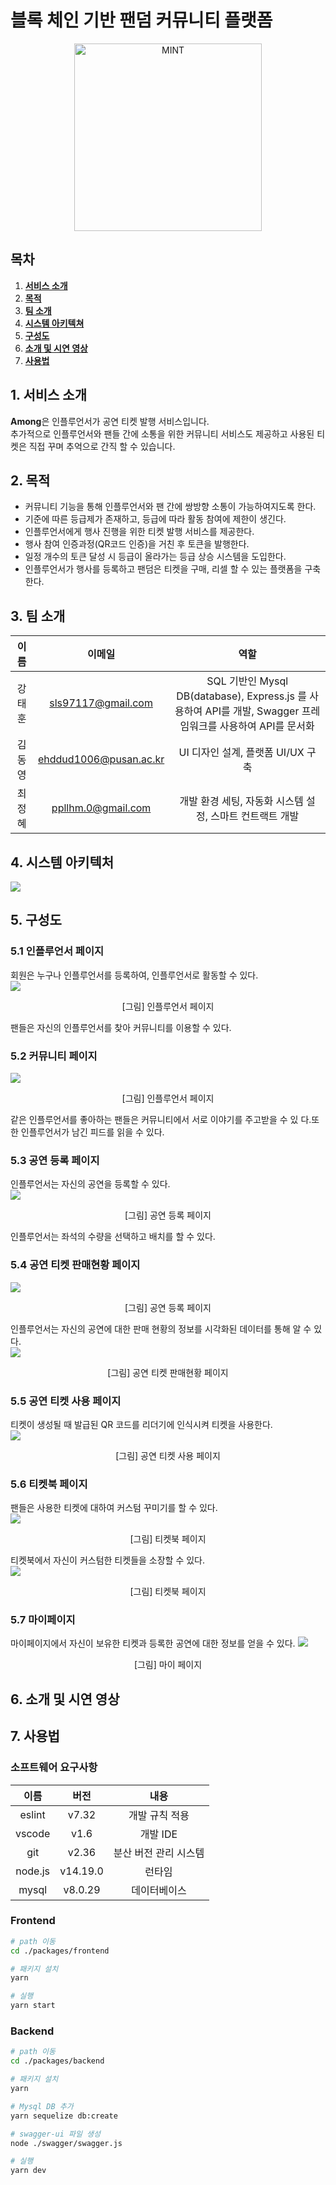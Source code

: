 # 블록 체인 기반 팬덤 커뮤니티 플랫폼
<div align="center">
  <img src="./readme-img/logo.png" alt="MINT" height="300px" />

</div>

## 목차
1. [**서비스 소개**](#1)
2. [**목적**](#2)
3. [**팀 소개**](#3)
4. [**시스템 아키텍쳐**](#4)
5. [**구성도**](#5)
6. [**소개 및 시연 영상**](#6)
7. [**사용법**](#7)


<div id="1"></div>

## 1. 서비스 소개
**Among**은 인플루언서가 공연 티켓 발행 서비스입니다.  
추가적으로 인플루언서와 팬들 간에 소통을 위한 커뮤니티 서비스도 제공하고
사용된 티켓은 직접 꾸며 추억으로 간직 할 수 있습니다.

<div id="2"></div>

## 2. 목적
+ 커뮤니티 기능을 통해 인플루언서와 팬 간에 쌍방향 소통이 가능하여지도록 한다.
+ 기준에 따른 등급제가 존재하고, 등급에 따라 활동 참여에 제한이 생긴다.
+ 인플루언서에게 행사 진행을 위한 티켓 발행 서비스를 제공한다.
+ 행사 참여 인증과정(QR코드 인증)을 거친 후 토큰을 발행한다.
+ 일정 개수의 토큰 달성 시 등급이 올라가는 등급 상승 시스템을 도입한다.
+ 인플루언서가 행사를 등록하고 팬덤은 티켓을 구매, 리셀 할 수 있는 플랫폼을 구축한다.

<div id="3"></div>


## 3. 팀 소개
|이름|이메일|역할|
|:---:|:---:|:---:|
|강태훈 |sls97117@gmail.com|SQL 기반인 Mysql DB(database), Express.js 를 사용하여 API를 개발, Swagger  프레임워크를 사용하여 API를 문서화|
|김동영|ehddud1006@pusan.ac.kr|UI 디자인 설계, 플랫폼 UI/UX 구축|
|최정혜|ppllhm.0@gmail.com|개발 환경 세팅, 자동화 시스템 설정, 스마트 컨트랙트 개발|

<div id="4"></div>

## 4. 시스템 아키텍처
![](./readme-img/architecture.png)

<div id="5"></div>

## 5. 구성도
### 5.1 인플루언서 페이지  
회원은 누구나 인플루언서를 등록하여, 인플루언서로 활동할 수 있다.  
![](./readme-img/1.png)
<div align="center">[그림] 인플루언서 페이지</div>

팬들은 자신의 인플루언서를 찾아 커뮤니티를 이용할 수 있다.

### 5.2 커뮤니티 페이지  
![](./readme-img/2.png)
<div align="center">[그림] 인플루언서 페이지</div>

같은 인플루언서를 좋아하는 팬들은 커뮤니티에서 서로 이야기를 주고받을 수 있 다.또한 인플루언서가 남긴 피드를 읽을 수 있다.

### 5.3 공연 등록 페이지    
인플루언서는 자신의 공연을 등록할 수 있다.   
![](./readme-img/3.png)
<div align="center">[그림] 공연 등록 페이지</div>

인플루언서는 좌석의 수량을 선택하고 배치를 할 수 있다.

### 5.4 공연 티켓 판매현황 페이지  
![](./readme-img/4.png)
<div align="center">[그림] 공연 등록 페이지</div>

인플루언서는 자신의 공연에 대한 판매 현황의 정보를 시각화된 데이터를 통해 알 수 있다.  
![](./readme-img/5.png)
<div align="center">[그림] 공연 티켓 판매현황 페이지</div>

### 5.5 공연 티켓 사용 페이지  
티켓이 생성될 때 발급된 QR 코드를 리더기에 인식시켜 티켓을 사용한다.  
![](./readme-img/6.png)
<div align="center">[그림] 공연 티켓 사용 페이지</div>

### 5.6 티켓북 페이지  
팬들은 사용한 티켓에 대하여 커스텀 꾸미기를 할 수 있다.  
![](./readme-img/7.png)

<div align="center">[그림] 티켓북 페이지</div>

티켓북에서 자신이 커스텀한 티켓들을 소장할 수 있다.  
![](./readme-img/8.png)  

<div align="center">[그림] 티켓북 페이지</div>

### 5.7 마이페이지  
마이페이지에서 자신이 보유한 티켓과 등록한 공연에 대한 정보를 얻을 수 있다.
![](./readme-img/9.png)
<div align="center">[그림] 마이 페이지</div>

<div id="6"></div>

## 6. 소개 및 시연 영상

<div id="7"></div>

## 7. 사용법

### 소프트웨어 요구사항
|   이름    |버전|내용|
|:-------:|:---:|:---:|
| eslint  |v7.32|개발 규칙 적용|
| vscode  |v1.6|개발 IDE|
|   git   |v2.36|분산 버전 관리 시스템|
| node.js |v14.19.0|런타임|
|  mysql  |v8.0.29|데이터베이스|


### Frontend
```bash
# path 이동
cd ./packages/frontend

# 패키지 설치
yarn

# 실행
yarn start

```
### Backend
```bash
# path 이동
cd ./packages/backend

# 패키지 설치
yarn

# Mysql DB 추가
yarn sequelize db:create

# swagger-ui 파일 생성
node ./swagger/swagger.js

# 실행
yarn dev

```
